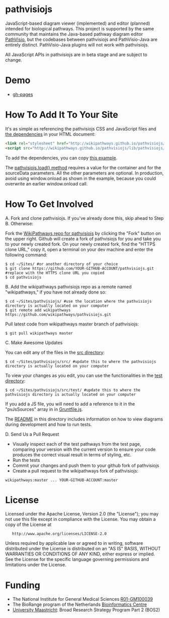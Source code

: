pathvisiojs
============

JavaScript-based diagram viewer (implemented) and editor (planned) intended for biological pathways. This project is supported by the same community that maintains the Java-based pathway diagram editor [PathVisio](http://www.pathvisio.org/), but the codebases between pathvisiojs and PathVisio-Java are entirely distinct. PathVisio-Java plugins will not work with pathvisiojs.

All JavaScript APIs in pathvisiojs are in beta stage and are subject to change.

Demo
====

* [gh-pages](http://wikipathways.github.io/pathvisiojs/)

How To Add It To Your Site
===================
It's as simple as referencing the pathvisiojs CSS and JavaScript files and [the dependencies](https://github.com/wikipathways/pathvisiojs/tree/gh-pages/lib) in your HTML document:
```HTML
<link rel="stylesheet" href="http://wikipathways.github.io/pathvisiojs/lib/pathvisiojs/css/pathvisiojs.css">
<script src="http://wikipathways.github.io/pathvisiojs/lib/pathvisiojs/js/pathvisiojs.min.js"></script>
```

To add the dependencies, you can copy [this example](https://github.com/wikipathways/pathvisiojs/blob/gh-pages/index.html). 

The [pathvisiojs.load() method](https://github.com/wikipathways/pathvisiojs/blob/gh-pages/index.html#L60) requires a value for the container and for the sourceData parameters. All the other parameters are optional. In production, avoid using window.onload as shown in the example, because you could overwrite an earlier window.onload call.

How To Get Involved
===================

A. Fork and clone pathvisiojs. If you've already done this, skip ahead to Step B. Otherwise:

Fork the [WikiPathways repo for pathvisiojs](https://github.com/wikipathways/pathvisiojs/fork) by clicking the "Fork" button on the upper right. Github will create a fork of pathvisiojs for you and take you to your newly created fork. On your newly created fork, find the "HTTPS clone URL," copy it, open a terminal on your dev machine and enter the following command:

```
$ cd ~/Sites/ #or another directory of your choice
$ git clone https://github.com/YOUR-GITHUB-ACCOUNT/pathvisiojs.git #replace with the HTTPS clone URL you copied
$ cd pathvisiojs
```

B. Add the wikipathways pathvisiojs repo as a remote named "wikipathways," if you have not already done so:

```
$ cd ~/Sites/pathvisiojs/ #use the location where the pathvisiojs directory is actually located on your computer  
$ git remote add wikipathways https://github.com/wikipathways/pathvisiojs.git
```

Pull latest code from wikipathways master branch of pathvisiojs:

```
$ git pull wikipathways master
```

C. Make Awesome Updates

You can edit any of the files in the [src directory](https://github.com/wikipathways/pathvisiojs/tree/master/src):

```
$ cd ~/Sites/pathvisiojs/src/ #update this to where the pathvisiojs directory is actually located on your computer
```

To view your changes as you edit, you can use the functionalities in the [test directory](https://github.com/wikipathways/pathvisiojs/tree/master/test):

```
$ cd ~/Sites/pathvisiojs/src/test/ #update this to where the pathvisiojs directory is actually located on your computer
```

If you add a JS file, you will need to add a reference to it in the "pvJsSources" array in in [Gruntfile.js](https://github.com/wikipathways/pathvisiojs/blob/master/Gruntfile.js#L10).

The [README](https://github.com/wikipathways/pathvisiojs/tree/master/test/README.md) in this directory includes information on how to view diagrams during development and how to run tests.

D. Send Us a Pull Request

* Visually inspect each of the test pathways from the test page, comparing your version with the current version to ensure your code produces the correct visual result in terms of styling, etc.
* Run the tests
* Commit your changes and push them to your github fork of pathvisiojs
* Create a pull request to the wikipathways fork of pathvisiojs: 
```
wikipathways:master ... YOUR-GITHUB-ACCOUNT:master
```

License
=======

   Licensed under the Apache License, Version 2.0 (the "License");
   you may not use this file except in compliance with the License.
   You may obtain a copy of the License at

       http://www.apache.org/licenses/LICENSE-2.0

   Unless required by applicable law or agreed to in writing, software
   distributed under the License is distributed on an "AS IS" BASIS,
   WITHOUT WARRANTIES OR CONDITIONS OF ANY KIND, either express or implied.
   See the License for the specific language governing permissions and
   limitations under the License.
   
   
Funding
=======
* The National Institute for General Medical Sciences [R01-GM100039](http://www.nigms.nih.gov/)
* The BioRange program of the Netherlands [Bioinformatics Centre](http://www.nbic.nl/)
* [University Maastricht](http://www.unimaas.nl/default.asp?taal=en): Broad Research Strategy Program Part 2 (BOS2) 
